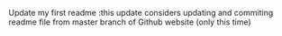 Update my first readme
:this update considers updating and commiting readme file from master branch of Github website (only this time)
